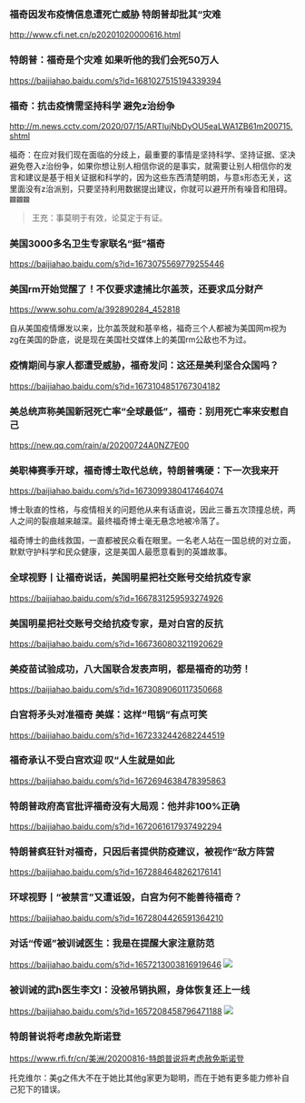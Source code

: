 ### 福奇因发布疫情信息遭死亡威胁 特朗普却批其“灾难
http://www.cfi.net.cn/p20201020000616.html

### 特朗普：福奇是个灾难 如果听他的我们会死50万人
https://baijiahao.baidu.com/s?id=1681027515194339394

### 福奇：抗击疫情需坚持科学 避免z治纷争
http://m.news.cctv.com/2020/07/15/ARTIujNbDyOU5eaLWA1ZB61m200715.shtml

福奇：在应对我们现在面临的分歧上，最重要的事情是坚持科学、坚持证据、坚决避免卷入z治纷争，如果你想让别人相信你说的是事实，就需要让别人相信你的发言和建议是基于相关证据和科学的，因为这些东西清楚明朗，与意s形态无关，这里面没有z治派别，只要坚持利用数据提出建议，你就可以避开所有噪音和阻碍。`龖龖龖`
>王充：事莫明于有效，论莫定于有证。

### 美国3000多名卫生专家联名“挺”福奇
https://baijiahao.baidu.com/s?id=1673075569779255446

### 美国rm开始觉醒了！不仅要求逮捕比尔盖茨，还要求瓜分财产
https://www.sohu.com/a/392890284_452818

自从美国疫情爆发以来，比尔盖茨就和基辛格，福奇三个人都被为美国网m视为zg在美国的卧底，说是现在美国社交媒体上的美国rm公敌也不为过。

### 疫情期间与家人都遭受威胁，福奇发问：这还是美利坚合众国吗？
https://baijiahao.baidu.com/s?id=1673104851767304182

### 美总统声称美国新冠死亡率“全球最低”，福奇：别用死亡率来安慰自己
https://new.qq.com/rain/a/20200724A0NZ7E00

### 美职棒赛季开球，福奇博士取代总统，特朗普嘴硬：下一次我来开
https://baijiahao.baidu.com/s?id=1673099380417464074

博士耿直的性格，与疫情相关的问题他从来有话直说，因此三番五次顶撞总统，两人之间的裂痕越来越深。最终福奇博士毫无悬念地被冷落了。

福奇博士的曲线救国，一直都被民众看在眼里。一名老人站在一国总统的对立面，默默守护科学和民众健康，这是美国人最愿意看到的英雄故事。

### 全球视野丨让福奇说话，美国明星把社交账号交给抗疫专家
https://baijiahao.baidu.com/s?id=1667831259593274926

### 美国明星把社交账号交给抗疫专家，是对白宫的反抗
https://baijiahao.baidu.com/s?id=1667360803211920629

### 美疫苗试验成功，八大国联合发表声明，都是福奇的功劳！
https://baijiahao.baidu.com/s?id=1673089060117350668

### 白宫将矛头对准福奇 美媒：这样“甩锅”有点可笑
https://baijiahao.baidu.com/s?id=1672332442682244519

### 福奇承认不受白宫欢迎 叹“人生就是如此
https://baijiahao.baidu.com/s?id=1672694638478395863

### 特朗普政府高官批评福奇没有大局观：他并非100%正确
https://baijiahao.baidu.com/s?id=1672061617937492294

### 特朗普疯狂针对福奇，只因后者提供防疫建议，被视作“敌方阵营
https://baijiahao.baidu.com/s?id=1672884648262176141

### 环球视野丨“被禁言”又遭诋毁，白宫为何不能善待福奇？
https://baijiahao.baidu.com/s?id=1672804426591364210

### 对话“传谣”被训诫医生：我是在提醒大家注意防范
https://baijiahao.baidu.com/s?id=1657213003816919646
![](https://pics5.baidu.com/feed/622762d0f703918ff665d807b46c059158eec41b.jpeg?token=e30239900eed0dedbf6309a7e2110015)

### 被训诫的武h医生李文l：没被吊销执照，身体恢复还上一线
https://baijiahao.baidu.com/s?id=1657208458796471188
![](https://pics6.baidu.com/feed/35a85edf8db1cb13d3b78d928315754893584b18.jpeg?token=a104b0b06c9e019d2cd21d1daa200f39)

### 特朗普说将考虑赦免斯诺登
https://www.rfi.fr/cn/美洲/20200816-特朗普说将考虑赦免斯诺登

托克维尔：美g之伟大不在于她比其他g家更为聪明，而在于她有更多能力修补自己犯下的错误。
